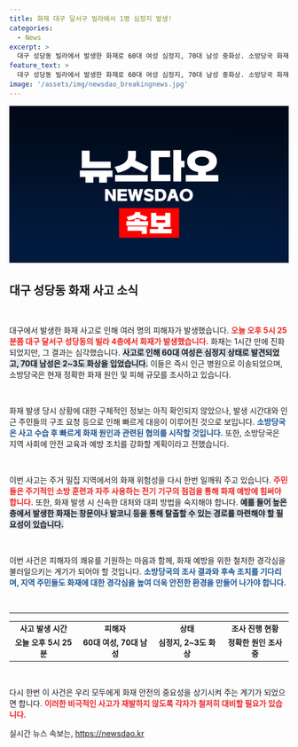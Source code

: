 ```yaml
---
title: 화재 대구 달서구 빌라에서 1명 심정지 발생!
categories:
  - News
excerpt: >
  대구 성당동 빌라에서 발생한 화재로 60대 여성 심정지, 70대 남성 중화상. 소방당국 화재 원인 조사 착수! 경악의 현장, 자세한 내용은 클릭!
feature_text: >
  대구 성당동 빌라에서 발생한 화재로 60대 여성 심정지, 70대 남성 중화상. 소방당국 화재 원인 조사 착수! 경악의 현장, 자세한 내용은 클릭!
image: '/assets/img/newsdao_breakingnews.jpg'
---
```


<p><img src="/assets/img/newsdao_breakingnews.jpg" alt="ranknews 속보" /></p>

<h2 data-ke-size="size26">대구 성당동 화재 사고 소식</h2>

<p data-ke-size="size16">&nbsp;</p>

<p>대구에서 발생한 화재 사고로 인해 여러 명의 피해자가 발생했습니다. <b><span style="color: #ee2323;">오늘 오후 5시 25분쯤 대구 달서구 성당동의 빌라 4층에서 화재가 발생했습니다.</span></b> 화재는 1시간 만에 진화되었지만, 그 결과는 심각했습니다. <b><span style="background-color: #21538527;">사고로 인해 60대 여성은 심정지 상태로 발견되었고, 70대 남성은 2~3도 화상을 입었습니다.</span></b> 이들은 즉시 인근 병원으로 이송되었으며, 소방당국은 현재 정확한 화재 원인 및 피해 규모를 조사하고 있습니다. </p>

<p data-ke-size="size16">&nbsp;</p>

<p>화재 발생 당시 상황에 대한 구체적인 정보는 아직 확인되지 않았으나, 발생 시간대와 인근 주민들의 구조 요청 등으로 인해 빠르게 대응이 이루어진 것으로 보입니다. <b><span style="color: #1a5490;">소방당국은 사고 수습 후 빠르게 화재 원인과 관련된 협의를 시작할 것입니다.</span></b> 또한, 소방당국은 지역 사회에 안전 교육과 예방 조치를 강화할 계획이라고 전했습니다.</p>

<p data-ke-size="size16">&nbsp;</p>

<p>이번 사고는 주거 밀집 지역에서의 화재 위험성을 다시 한번 일깨워 주고 있습니다. <b><span style="color: #ee2323;">주민들은 주기적인 소방 훈련과 자주 사용하는 전기 기구의 점검을 통해 화재 예방에 힘써야 합니다.</span></b> 또한, 화재 발생 시 신속한 대처와 대피 방법을 숙지해야 합니다. <b><span style="background-color: #21538527;">예를 들어 높은 층에서 발생한 화재는 창문이나 발코니 등을 통해 탈출할 수 있는 경로를 마련해야 할 필요성이 있습니다.</span></b></p>

<p data-ke-size="size16">&nbsp;</p>

<p>이번 사건은 피해자의 쾌유를 기원하는 마음과 함께, 화재 예방을 위한 철저한 경각심을 불러일으키는 계기가 되어야 할 것입니다. <b><span style="color: #1a5490;">소방당국의 조사 결과와 후속 조치를 기다리며, 지역 주민들도 화재에 대한 경각심을 높여 더욱 안전한 환경을 만들어 나가야 합니다.</span></b></p>

<p data-ke-size="size16">&nbsp;</p>

<hr>

<table style="width:100%; border-collapse:collapse;">
    <tr>
        <td style="text-align: center; height: 17px;"><b>사고 발생 시간</b></td>
        <td style="text-align: center; height: 17px;"><b>피해자</b></td>
        <td style="text-align: center; height: 17px;"><b>상태</b></td>
        <td style="text-align: center; height: 17px;"><b>조사 진행 현황</b></td>
    </tr>
    <tr>
        <td style="text-align: center; height: 17px;"><b>오늘 오후 5시 25분</b></td>
        <td style="text-align: center; height: 17px;"><b>60대 여성, 70대 남성</b></td>
        <td style="text-align: center; height: 17px;"><b>심정지, 2~3도 화상</b></td>
        <td style="text-align: center; height: 17px;"><b>정확한 원인 조사 중</b></td>
    </tr>
</table>

<p data-ke-size="size16">&nbsp;</p>

<p>다시 한번 이 사건은 우리 모두에게 화재 안전의 중요성을 상기시켜 주는 계기가 되었으면 합니다. <b><span style="color: #ee2323;">이러한 비극적인 사고가 재발하지 않도록 각자가 철저히 대비할 필요가 있습니다.</span></b></p>
실시간 뉴스 속보는, <a href="https://newsdao.kr" rel="dofollow">https://newsdao.kr</a>


